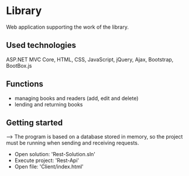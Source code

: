 # Library

Web application supporting the work of the library.

Used technologies
-
ASP.NET MVC Core, HTML, CSS, JavaScript, jQuery, Ajax, Bootstrap, BootBox.js

Functions
-
* managing books and readers (add, edit and delete)
* lending and returning books

Getting started
-
--> The program is based on a database stored in memory, so the project must be running when sending and receiving requests.
* Open solution: 'Rest-Solution.sln'
* Execute project: 'Rest-Api'
* Open file: 'Client/index.html'
